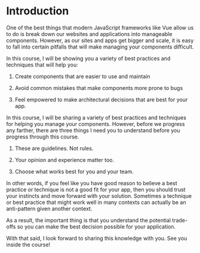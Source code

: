 # Introduction

One of the best things that modern JavaScript frameworks like Vue allow us to do is break down our websites and applications into manageable components. However, as our sites and apps get bigger and scale, it is easy to fall into certain pitfalls that will make managing your components difficult.

In this course, I will be showing you a variety of best practices and techniques that will help you:

1. Create components that are easier to use and maintain

2. Avoid common mistakes that make components more prone to bugs

3. Feel empowered to make architectural decisions that are best for your app.

In this course, I will be sharing a variety of best practices and techniques for helping you manage your components. However, before we progress any farther, there are three things I need you to understand before you progress through this course.

1. These are guidelines. Not rules.

2. Your opinion and experience matter too.

3. Choose what works best for you and your team.

In other words, if you feel like you have good reason to believe a best practice or technique is not a good fit for your app, then you should trust your instincts and move forward with your solution. Sometimes a technique or best practice that might work well in many contexts can actually be an anti-pattern given another context. 

As a result, the important thing is that you understand the potential trade-offs so you can make the best decision possible for your application.

With that said, I look forward to sharing this knowledge with you. See you inside the course!
